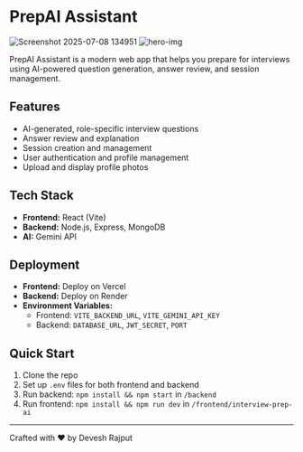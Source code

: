 # PrepAI Assistant
![Screenshot 2025-07-08 134951](https://github.com/user-attachments/assets/ae24f7f5-5209-4828-a3c9-afb70bd556c0)
![hero-img](https://github.com/user-attachments/assets/9e8eacf8-99fd-463b-aadd-77245188449e)

PrepAI Assistant is a modern web app that helps you prepare for interviews using AI-powered question generation, answer review, and session management.

## Features
- AI-generated, role-specific interview questions
- Answer review and explanation
- Session creation and management
- User authentication and profile management
- Upload and display profile photos

## Tech Stack
- **Frontend:** React (Vite)
- **Backend:** Node.js, Express, MongoDB
- **AI:** Gemini API

## Deployment
- **Frontend:** Deploy on Vercel
- **Backend:** Deploy on Render
- **Environment Variables:**
  - Frontend: `VITE_BACKEND_URL`, `VITE_GEMINI_API_KEY`
  - Backend: `DATABASE_URL`, `JWT_SECRET`, `PORT`

## Quick Start
1. Clone the repo
2. Set up `.env` files for both frontend and backend
3. Run backend: `npm install && npm start` in `/backend`
4. Run frontend: `npm install && npm run dev` in `/frontend/interview-prep-ai`

---
Crafted with ❤️ by Devesh Rajput
